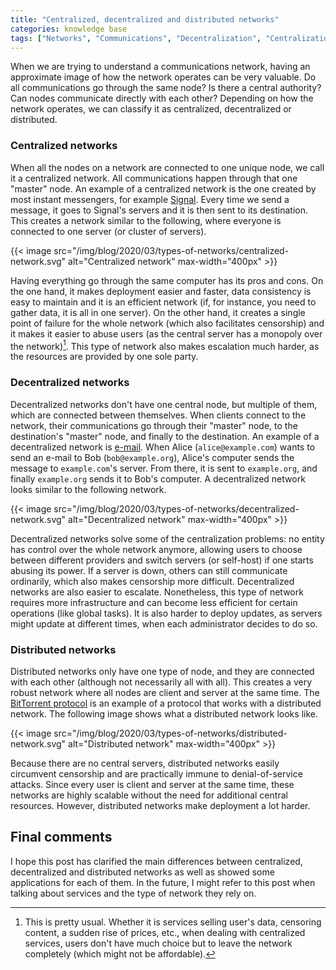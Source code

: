 ```yaml
---
title: "Centralized, decentralized and distributed networks"
categories: knowledge base
tags: ["Networks", "Communications", "Decentralization", "Centralization", "Distributed networks"]
---
```

When we are trying to understand a communications network, having an approximate image of how the network operates can be very valuable. Do all communications go through the same node? Is there a central authority? Can nodes communicate directly with each other? Depending on how the network operates, we can classify it as centralized, decentralized or distributed.

### Centralized networks

When all the nodes on a network are connected to one unique node, we call it a centralized network. All communications happen through that one "master" node. An example of a centralized network is the one created by most instant messengers, for example [Signal](https://signal.org/). Every time we send a message, it goes to Signal's servers and it is then sent to its destination. This creates a network similar to the following, where everyone is connected to one server (or cluster of servers).

{{< image src="/img/blog/2020/03/types-of-networks/centralized-network.svg" alt="Centralized network" max-width="400px" >}}

Having everything go through the same computer has its pros and cons. On the one hand, it makes deployment easier and faster, data consistency is easy to maintain and it is an efficient network (if, for instance, you need to gather data, it is all in one server). On the other hand, it creates a single point of failure for the whole network (which also facilitates censorship) and it makes it easier to abuse users (as the central server has a monopoly over the network)[^common]. This type of network also makes escalation much harder, as the resources are provided by one sole party.

[^common]: This is pretty usual. Whether it is services selling user's data, censoring content, a sudden rise of prices, etc., when dealing with centralized services, users don't have much choice but to leave the network completely (which might not be affordable).

### Decentralized networks

Decentralized networks don't have one central node, but multiple of them, which are connected between themselves. When clients connect to the network, their communications go through their "master" node, to the destination's "master" node, and finally to the destination. An example of a decentralized network is [e-mail](https://en.wikipedia.org/wiki/Email). When Alice (`alice@example.com`) wants to send an e-mail to Bob (`bob@example.org`), Alice's computer sends the message to `example.com`'s server. From there, it is sent to `example.org`, and finally `example.org` sends it to Bob's computer. A decentralized network looks similar to the following network.

{{< image src="/img/blog/2020/03/types-of-networks/decentralized-network.svg" alt="Decentralized network" max-width="400px" >}}

Decentralized networks solve some of the centralization problems: no entity has control over the whole network anymore, allowing users to choose between different providers and switch servers (or self-host) if one starts abusing its power. If a server is down, others can still communicate ordinarily, which also makes censorship more difficult. Decentralized networks are also easier to escalate. Nonetheless, this type of network requires more infrastructure and can become less efficient for certain operations (like global tasks). It is also harder to deploy updates, as servers might update at different times, when each administrator decides to do so.

### Distributed networks

Distributed networks only have one type of node, and they are connected with each other (although not necessarily all with all). This creates a very robust network where all nodes are client and server at the same time. The [BitTorrent protocol](https://en.wikipedia.org/wiki/BitTorrent) is an example of a protocol that works with a distributed network. The following image shows what a distributed network looks like.

{{< image src="/img/blog/2020/03/types-of-networks/distributed-network.svg" alt="Distributed network" max-width="400px" >}}

Because there are no central servers, distributed networks easily circumvent censorship and are practically immune to denial-of-service attacks. Since every user is client and server at the same time, these networks are highly scalable without the need for additional central resources. However, distributed networks make deployment a lot harder.

## Final comments

I hope this post has clarified the main differences between centralized, decentralized and distributed networks as well as showed some applications for each of them. In the future, I might refer to this post when talking about services and the type of network they rely on.
